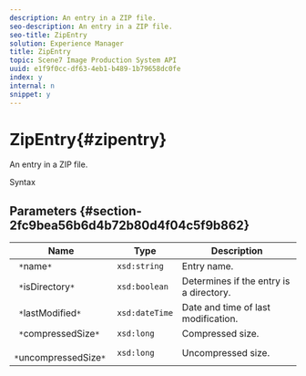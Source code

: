 ```yaml
---
description: An entry in a ZIP file.
seo-description: An entry in a ZIP file.
seo-title: ZipEntry
solution: Experience Manager
title: ZipEntry
topic: Scene7 Image Production System API
uuid: e1f9f0cc-df63-4eb1-b489-1b79658dc0fe
index: y
internal: n
snippet: y
---
```


# ZipEntry{#zipentry}

An entry in a ZIP file.

 Syntax 

## Parameters {#section-2fc9bea56b6d4b72b80d4f04c5f9b862}

|  Name  | Type  | Description  |
|---|---|---|
|  ` *`name`*`  | `xsd:string`  | Entry name.  |
|  ` *`isDirectory`*`  | `xsd:boolean`  | Determines if the entry is a directory.  |
|  ` *`lastModified`*`  | `xsd:dateTime`  | Date and time of last modification.  |
|  ` *`compressedSize`*`  | `xsd:long`  | Compressed size.  |
|  ` *`uncompressedSize`*`  | `xsd:long`  | Uncompressed size.  |

